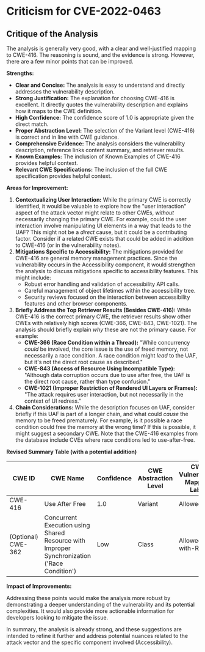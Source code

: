 # Criticism for CVE-2022-0463

## Critique of the Analysis

The analysis is generally very good, with a clear and well-justified mapping to CWE-416. The reasoning is sound, and the evidence is strong. However, there are a few minor points that can be improved.

**Strengths:**

*   **Clear and Concise:** The analysis is easy to understand and directly addresses the vulnerability description.
*   **Strong Justification:** The explanation for choosing CWE-416 is excellent. It directly quotes the vulnerability description and explains how it maps to the CWE definition.
*   **High Confidence:** The confidence score of 1.0 is appropriate given the direct match.
*   **Proper Abstraction Level:** The selection of the Variant level (CWE-416) is correct and in line with CWE guidance.
*   **Comprehensive Evidence:** The analysis considers the vulnerability description, reference links content summary, and retriever results.
*   **Known Examples:** The inclusion of Known Examples of CWE-416 provides helpful context.
*   **Relevant CWE Specifications:** The inclusion of the full CWE specification provides helpful context.

**Areas for Improvement:**

1.  **Contextualizing User Interaction:** While the primary CWE is correctly identified, it would be valuable to explore how the "user interaction" aspect of the attack vector might relate to other CWEs, *without* necessarily changing the primary CWE.  For example, could the user interaction involve manipulating UI elements in a way that leads to the UAF?  This might not be a *direct* cause, but it could be a contributing factor.  Consider if a related CWE exists that could be added in addition to CWE-416 (or in the vulnerability notes).
2.  **Mitigations Specific to Accessibility:** The mitigations provided for CWE-416 are general memory management practices. Since the vulnerability occurs in the Accessibility component, it would strengthen the analysis to discuss mitigations specific to accessibility features. This might include:
    *   Robust error handling and validation of accessibility API calls.
    *   Careful management of object lifetimes within the accessibility tree.
    *   Security reviews focused on the interaction between accessibility features and other browser components.
3.  **Briefly Address the Top Retriever Results (Besides CWE-416):** While CWE-416 is the correct primary CWE, the retriever results show other CWEs with relatively high scores (CWE-366, CWE-843, CWE-1021). The analysis should briefly explain *why* these are not the primary cause. For example:
    *   **CWE-366 (Race Condition within a Thread):** "While concurrency *could* be involved, the core issue is the use of freed memory, not necessarily a race condition. A race condition might *lead* to the UAF, but it's not the direct root cause as described."
    *   **CWE-843 (Access of Resource Using Incompatible Type):** "Although data corruption occurs due to use after free, the UAF is the direct root cause, rather than type confusion."
    *   **CWE-1021 (Improper Restriction of Rendered UI Layers or Frames):** "The attack requires user interaction, but not necessarily in the context of UI redress."
4.  **Chain Considerations:** While the description focuses on UAF, consider briefly if this UAF is part of a longer chain, and what could *cause* the memory to be freed prematurely. For example, is it possible a race condition could free the memory at the wrong time? If this is possible, it might suggest a secondary CWE. Note that the CWE-416 examples from the database include CVEs where race conditions led to use-after-free.

**Revised Summary Table (with a potential addition)**

| CWE ID | CWE Name | Confidence | CWE Abstraction Level | CWE Vulnerability Mapping Label | CWE-Vulnerability Mapping Notes |
|---|---|---|---|---|---|
| CWE-416 | Use After Free | 1.0 | Variant | Allowed | Primary CWE |
| (Optional) CWE-362 | Concurrent Execution using Shared Resource with Improper Synchronization ('Race Condition') | Low | Class | Allowed-with-Review |  A race condition may contribute to the UAF, but further analysis needed.  |
**Impact of Improvements:**

Addressing these points would make the analysis more robust by demonstrating a deeper understanding of the vulnerability and its potential complexities. It would also provide more actionable information for developers looking to mitigate the issue.

In summary, the analysis is already strong, and these suggestions are intended to refine it further and address potential nuances related to the attack vector and the specific component involved (Accessibility).